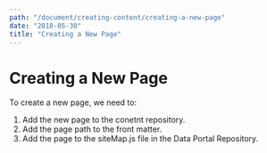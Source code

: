 ```yaml
---
path: "/document/creating-content/creating-a-new-page"
date: "2018-05-30"
title: "Creating a New Page"
---
```


# Creating a New Page

To create a new page, we need to:

1. Add the new page to the conetnt repository.
1. Add the page path to the front matter.
1. Add the page to the siteMap.js file in the Data Portal Repository.



